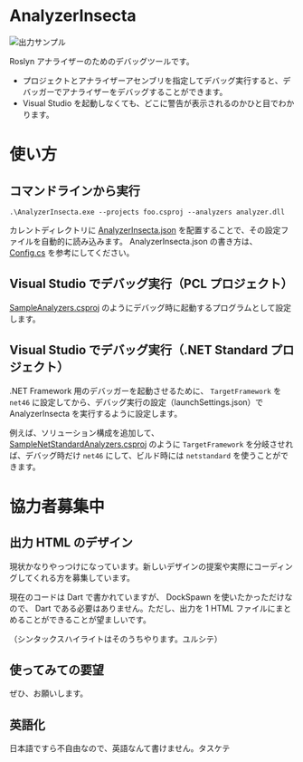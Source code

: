 # AnalyzerInsecta
![出力サンプル](http://cdn-ak.f.st-hatena.com/images/fotolife/a/azyobuzin/20170627/20170627234431.png)

Roslyn アナライザーのためのデバッグツールです。

- プロジェクトとアナライザーアセンブリを指定してデバッグ実行すると、デバッガーでアナライザーをデバッグすることができます。
- Visual Studio を起動しなくても、どこに警告が表示されるのかひと目でわかります。

# 使い方
## コマンドラインから実行
```
.\AnalyzerInsecta.exe --projects foo.csproj --analyzers analyzer.dll
```

カレントディレクトリに [AnalyzerInsecta.json](https://github.com/azyobuzin/AnalyzerInsecta/blob/7f3086bf6d9ee8e495bc4e2871ce2dd6486ab671/TestProjects/SampleAnalyzers/AnalyzerInsecta.json) を配置することで、その設定ファイルを自動的に読み込みます。
AnalyzerInsecta.json の書き方は、 [Config.cs](https://github.com/azyobuzin/AnalyzerInsecta/blob/7f3086bf6d9ee8e495bc4e2871ce2dd6486ab671/AnalyzerInsecta/Config.cs#L12-L17) を参考にしてください。

## Visual Studio でデバッグ実行（PCL プロジェクト）
[SampleAnalyzers.csproj](https://github.com/azyobuzin/AnalyzerInsecta/blob/7f3086bf6d9ee8e495bc4e2871ce2dd6486ab671/TestProjects/SampleAnalyzers/SampleAnalyzers.csproj#L54-L59) のようにデバッグ時に起動するプログラムとして設定します。

## Visual Studio でデバッグ実行（.NET Standard プロジェクト）
.NET Framework 用のデバッガーを起動させるために、 `TargetFramework` を `net46` に設定してから、デバッグ実行の設定（launchSettings.json）で AnalyzerInsecta を実行するように設定します。

例えば、ソリューション構成を追加して、 [SampleNetStandardAnalyzers.csproj](https://github.com/azyobuzin/AnalyzerInsecta/blob/7f3086bf6d9ee8e495bc4e2871ce2dd6486ab671/TestProjects/SampleNetStandardAnalyzers/SampleNetStandardAnalyzers.csproj#L7-L9) のように `TargetFramework` を分岐させれば、デバッグ時だけ `net46` にして、ビルド時には `netstandard` を使うことができます。

# 協力者募集中
## 出力 HTML のデザイン
現状かなりやっつけになっています。新しいデザインの提案や実際にコーディングしてくれる方を募集しています。

現在のコードは Dart で書かれていますが、 DockSpawn を使いたかっただけなので、 Dart である必要はありません。ただし、出力を 1 HTML ファイルにまとめることができることが望ましいです。

（シンタックスハイライトはそのうちやります。ユルシテ）

## 使ってみての要望
ぜひ、お願いします。

## 英語化
日本語ですら不自由なので、英語なんて書けません。タスケテ
